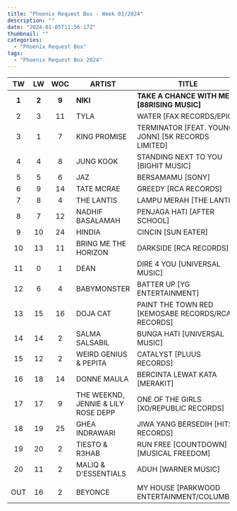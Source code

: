 ```yaml
---
title: "Phoenix Request Box - Week 01/2024"
description: ""
date: "2024-01-05T11:56:17Z"
thumbnail: ""
categories:
  - "Phoenix Request Box"
tags:
  - "Phoenix Request Box 2024"
---
```

<!--more-->
|TW|LW|WOC|ARTIST|TITLE|PEAK|PTW|
|:---:|:---:|:---:|---|---|:---:|:---:|
|**1**|**2**|**9**|**NIKI**|**TAKE A CHANCE WITH ME [88RISING MUSIC]**|**1**|**5427**|
|2|3|11|TYLA|WATER [FAX RECORDS/EPIC]|2|3625|
|3|1|7|KING PROMISE|TERMINATOR [FEAT. YOUNG JONN] [5K RECORDS LIMITED]|1|2640|
|4|4|8|JUNG KOOK|STANDING NEXT TO YOU [BIGHIT MUSIC]|2|2602|
|5|5|6|JAZ|BERSAMAMU [SONY]|5|2315|
|6|9|14|TATE MCRAE|GREEDY [RCA RECORDS]|1|2200|
|7|8|4|THE LANTIS|LAMPU MERAH [THE LANTIS]|3|1106|
|8|7|12|NADHIF BASALAMAH|PENJAGA HATI [AFTER SCHOOL]|1|1100|
|9|10|24|HINDIA|CINCIN [SUN EATER]|1|960|
|10|13|11|BRING ME THE HORIZON|DARKSIDE [RCA RECORDS]|8|780|
|11|0|1|DEAN|DIRE 4 YOU [UNIVERSAL MUSIC]|11|700|
|12|6|4|BABYMONSTER|BATTER UP [YG ENTERTAINMENT]|6|600|
|13|15|16|DOJA CAT|PAINT THE TOWN RED [KEMOSABE RECORDS/RCA RECORDS]|2|531|
|14|14|2|SALMA SALSABIL|BUNGA HATI [UNIVERSAL MUSIC]|14|431|
|15|12|2|WEIRD GENIUS & PEPITA|CATALYST [PLUUS RECORDS]|12|400|
|16|18|14|DONNE MAULA|BERCINTA LEWAT KATA [MERAKIT]|1|393|
|17|17|9|THE WEEKND, JENNIE & LILY ROSE DEPP|ONE OF THE GIRLS [XO/REPUBLIC RECORDS]|8|354|
|18|19|25|GHEA INDRAWARI|JIWA YANG BERSEDIH [HITS RECORDS]|1|332|
|19|20|2|TIESTO & R3HAB|RUN FREE [COUNTDOWN] [MUSICAL FREEDOM]|19|300|
|20|11|2|MALIQ & D'ESSENTIALS|ADUH [WARNER MUSIC]|11|220|
| | | | | | | |
|OUT|16|2|BEYONCE|MY HOUSE [PARKWOOD ENTERTAINMENT/COLUMBIA]|3| |

